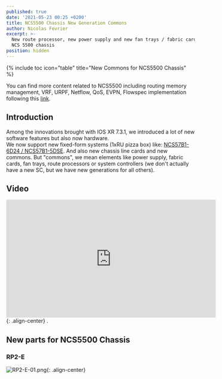 ```yaml
---
published: true
date: '2021-05-23 00:25 +0200'
title: NCS5500 Chassis New Generation Commons
author: Nicolas Fevrier
excerpt: >-
  New route processor, new power supply and new fan trays / fabric cards for the
  NCS 5500 chassis
position: hidden
---
```

{% include toc icon="table" title="New Commons for NCS5500 Chassis" %} 

You can find more content related to NCS5500 including routing memory management, VRF, URPF, Netflow, QoS, EVPN, Flowspec implementation following this [link](https://xrdocs.io/ncs5500/tutorials/).

## Introduction

Among the innovations brought with IOS XR 7.3.1, we introduced a lot of new software features but also now hardware.  
We now support new fixed-form systems (1xRU pizza box) like: [NCS57B1-6D24 / NCS57B1-5DSE](https://www.youtube.com/watch?v=MyqmIlozL8M). And also new chassis line cards and new commons. But "commons", we mean elements like power supply, fabric cards, fan trays, route processors or system controllers (we don't actually have a new SC, but we have new generations for all others).

## Video

<iframe width="560" height="315" src="https://www.youtube.com/embed/D57C38pcfyo" frameborder="0" allow="autoplay; encrypted-media" allowfullscreen></iframe>{: .align-center}
.  

## New parts for NCS5500 Chassis

### RP2-E

![RP2-E-01.png]({{site.baseurl}}/images/RP2-E-01.png){: .align-center}


